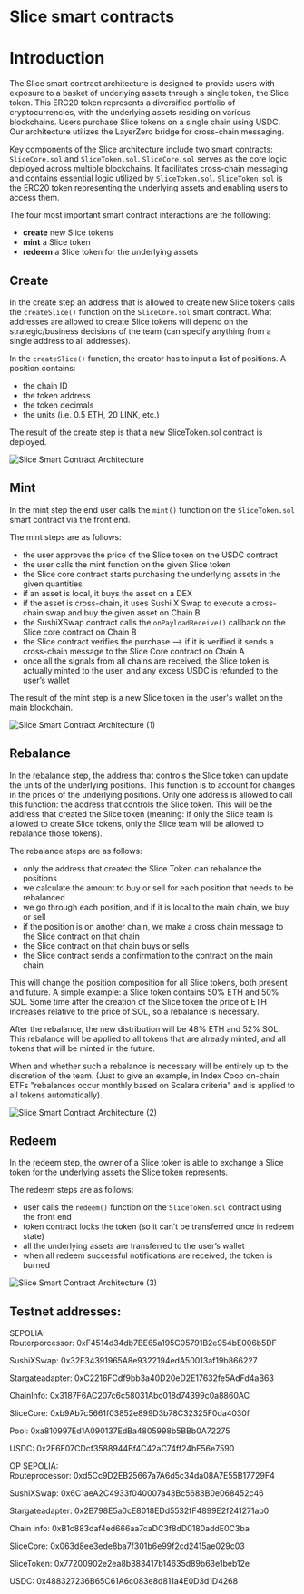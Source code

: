 # Slice smart contracts    

# Introduction

The Slice smart contract architecture is designed to provide users with exposure to a basket of underlying assets through a single token, the Slice token. This ERC20 token represents a diversified portfolio of cryptocurrencies, with the underlying assets residing on various blockchains. Users purchase Slice tokens on a single chain using USDC. Our architecture utilizes the LayerZero bridge for cross-chain messaging.

Key components of the Slice architecture include two smart contracts: `SliceCore.sol` and `SliceToken.sol`. `SliceCore.sol` serves as the core logic deployed across multiple blockchains. It facilitates cross-chain messaging and contains essential logic utilized by `SliceToken.sol`. `SliceToken.sol` is the ERC20 token representing the underlying assets and enabling users to access them.

The four most important smart contract interactions are the following:

- **create** new Slice tokens
- **mint** a Slice token
- **redeem** a Slice token for the underlying assets

## Create

In the create step an address that is allowed to create new Slice tokens calls the `createSlice()` function on the `SliceCore.sol` smart contract. What addresses are allowed to create Slice tokens will depend on the strategic/business decisions of the team (can specify anything from a single address to all addresses).

In the `createSlice()` function, the creator has to input a list of positions.
A position contains:

- the chain ID
- the token address    
- the token decimals   
- the units (i.e. 0.5 ETH, 20 LINK, etc.)

The result of the create step is that a new SliceToken.sol contract is deployed.

![Slice Smart Contract Architecture](https://github.com/Slice-Trade/contracts/assets/44027725/da210997-63bf-4078-9191-9f493c7b8bad)

## Mint

In the mint step the end user calls the `mint()` function on the `SliceToken.sol` smart contract via the front end. 

The mint steps are as follows:

- the user approves the price of the Slice token on the USDC contract
- the user calls the mint function on the given Slice token
- the Slice core contract starts purchasing the underlying assets in the given quantities
- if an asset is local, it buys the asset on a DEX
- if the asset is cross-chain, it uses Sushi X Swap to execute a cross-chain swap and buy the given asset on Chain B
- the SushiXSwap contract calls the `onPayloadReceive()` callback on the Slice core contract on Chain B
- the Slice contract verifies the purchase --> if it is verified it sends a cross-chain message to the Slice Core contract on Chain A
- once all the signals from all chains are received, the Slice token is actually minted to the user, and any excess USDC is refunded to the user’s wallet

The result of the mint step is a new Slice token in the user's wallet on the main blockchain.

![Slice Smart Contract Architecture (1)](https://github.com/Slice-Trade/contracts/assets/44027725/d952116a-4ab7-4a9f-8754-c28fd377ef45)

## Rebalance

In the rebalance step, the address that controls the Slice token can update the units of the underlying positions. This function is to account for changes in the prices of the underlying positions. Only one address is allowed to call this function: the address that controls the Slice token. This will be the address that created the Slice token (meaning: if only the Slice team is allowed to create Slice tokens, only the Slice team will be allowed to rebalance those tokens).

The rebalance steps are as follows:

- only the address that created the Slice Token can rebalance the positions
- we calculate the amount to buy or sell for each position that needs to be rebalanced
- we go through each position, and if it is local to the main chain, we buy or sell
- if the position is on another chain, we make a cross chain message to the Slice contract on that chain
- the Slice contract on that chain buys or sells
- the Slice contract sends a confirmation to the contract on the main chain

This will change the position composition for all Slice tokens, both present and future.
A simple example: a Slice token contains 50% ETH and 50% SOL. Some time after the creation of the Slice token the price of ETH increases relative to the price of SOL, so a rebalance is necessary. 

After the rebalance, the  new distribution will be 48% ETH and 52% SOL. This rebalance will be applied to all tokens that are already minted, and all tokens that will be minted in the future. 

When and whether such a rebalance is necessary will be entirely up to the discretion of the team. (Just to give an example, in Index Coop on-chain ETFs "rebalances occur monthly based on Scalara criteria" and is applied to all tokens automatically).

![Slice Smart Contract Architecture (2)](https://github.com/Slice-Trade/contracts/assets/44027725/8b1682b4-3087-4fc5-9e55-c1f46c4e55fe)

## Redeem

In the redeem step, the owner of a Slice token is able to exchange a Slice token for the underlying assets the Slice token represents. 

The redeem steps are as follows:

- user calls the `redeem()` function on the `SliceToken.sol` contract using the front end
- token contract locks the token (so it can’t be transferred once in redeem state)
- all the underlying assets are transferred to the user’s wallet
- when all redeem successful notifications are received, the token is burned

![Slice Smart Contract Architecture (3)](https://github.com/Slice-Trade/contracts/assets/44027725/ddb78d4a-4227-43c1-a24c-7277e121d925)     


## Testnet addresses:

SEPOLIA:    
Routerporcessor: 0xF4514d34db7BE65a195C05791B2e954bE006b5DF    

SushiXSwap: 0x32F34391965A8e9322194edA50013af19b866227    

Stargateadapter: 0xC2216FCdf9bb3a40D20eD2E17632fe5AdFd4aB63     

ChainInfo: 0x3187F6AC207c6c58031Abc018d74399c0a8860AC    

SliceCore: 0xb9Ab7c5661f03852e899D3b78C32325F0da4030f    

Pool: 0xa810997Ed1A090137EdBa4805998b5BBb0A72275    

USDC: 0x2F6F07CDcf3588944Bf4C42aC74ff24bF56e7590    

     
OP SEPOLIA:    
Routeprocessor: 0xd5Cc9D2EB25667a7A6d5c34da08A7E55B17729F4    

SushiXSwap: 0x6C1aeA2C4933f040007a43Bc5683B0e068452c46    

Stargateadapter: 0x2B798E5a0cE8018EDd5532fF4899E2f241271ab0    

Chain info: 0xB1c883daf4ed666aa7caDC3f8dD0180addE0C3ba    

SliceCore: 0x063d8ee3ede8ba7f301b6e99f2cd2415ae029c03    

SliceToken: 0x77200902e2ea8b383417b14635d89b63e1beb12e    

USDC: 0x488327236B65C61A6c083e8d811a4E0D3d1D4268    
